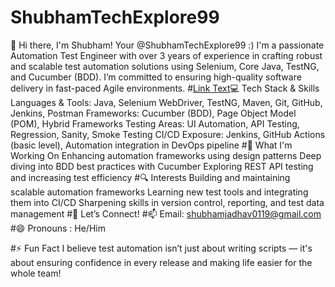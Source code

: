 # ShubhamTechExplore99

👋 Hi there, I'm Shubham! Your @ShubhamTechExplore99 :)
I'm a passionate Automation Test Engineer with over 3 years of experience in crafting robust and scalable test automation solutions using Selenium, Core Java, TestNG, and Cucumber (BDD). I’m committed to ensuring high-quality software delivery in fast-paced Agile environments.
#[Link Text]([https://your-link.com](https://github.com/ShubhamTechExplorer99/ShubhamTechExplore99/))💻 Tech Stack & Skills
Languages & Tools: Java, Selenium WebDriver, TestNG, Maven, Git, GitHub, Jenkins, Postman
Frameworks: Cucumber (BDD), Page Object Model (POM), Hybrid Frameworks
Testing Areas: UI Automation, API Testing, Regression, Sanity, Smoke Testing
CI/CD Exposure: Jenkins, GitHub Actions (basic level), Automation integration in DevOps pipeline
#🚀 What I'm Working On
Enhancing automation frameworks using design patterns
Deep diving into BDD best practices with Cucumber
Exploring REST API testing and increasing test efficiency
#🔍 Interests
Building and maintaining scalable automation frameworks
Learning new test tools and integrating them into CI/CD
Sharpening skills in version control, reporting, and test data management
#🤝 Let’s Connect!
#📫 Email: shubhamjadhav0119@gmail.com
#😄 Pronouns : He/Him

#⚡ Fun Fact
I believe test automation isn’t just about writing scripts — it's about ensuring confidence in every release and making life easier for the whole team!
